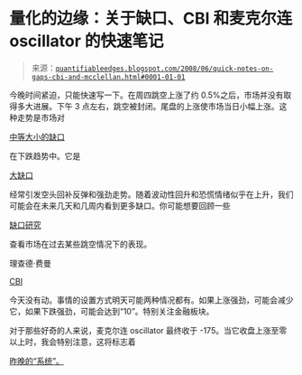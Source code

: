 <!--yml

类别：未分类

日期：2024-05-18 08:14:45

-->

# 量化的边缘：关于缺口、CBI 和麦克尔连 oscillator 的快速笔记

> 来源：[`quantifiableedges.blogspot.com/2008/06/quick-notes-on-gaps-cbi-and-mcclellan.html#0001-01-01`](http://quantifiableedges.blogspot.com/2008/06/quick-notes-on-gaps-cbi-and-mcclellan.html#0001-01-01)

今晚时间紧迫，只能快速写一下。在周四跳空上涨了约 0.5%之后，市场并没有取得多大进展。下午 3 点左右，跳空被封闭。尾盘的上涨使市场当日小幅上涨。这种走势是市场对

[中等大小的缺口](http://quantifiableedges.blogspot.com/2008/04/mid-sized-gaps-up.html)

在下跌趋势中。它是

[大缺口](http://quantifiableedges.blogspot.com/2008/03/large-gaps-higher-in-uptrends-vs.html)

经常引发空头回补反弹和强劲走势。随着波动性回升和恐慌情绪似乎在上升，我们可能会在未来几天和几周内看到更多缺口。你可能想要回顾一些

[缺口研究](http://quantifiableedges.blogspot.com/search/label/gaps)

查看市场在过去某些跳空情况下的表现。

理查德·费曼

[CBI](http://quantifiableedges.blogspot.com/search/label/CBI)

今天没有动。事情的设置方式明天可能两种情况都有。如果上涨强劲，可能会减少它，如果下跌强劲，可能会达到“10”。特别关注金融板块。

对于那些好奇的人来说，麦克尔连 oscillator 最终收于 -175。当它收盘上涨至零以上时，我会特别注意，这将标志着

[昨晚的“系统”。](http://quantifiableedges.blogspot.com/2008/06/what-mcclellan-oscillator-is-suggesting.html)
